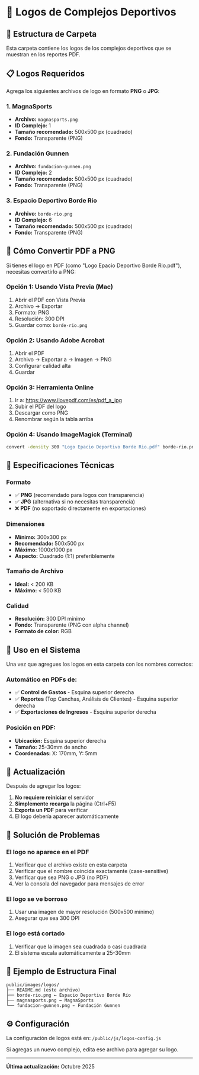# 🎨 Logos de Complejos Deportivos

## 📁 Estructura de Carpeta

Esta carpeta contiene los logos de los complejos deportivos que se muestran en los reportes PDF.

## 📋 Logos Requeridos

Agrega los siguientes archivos de logo en formato **PNG** o **JPG**:

### 1. MagnaSports
- **Archivo:** `magnasports.png`
- **ID Complejo:** 1
- **Tamaño recomendado:** 500x500 px (cuadrado)
- **Fondo:** Transparente (PNG)

### 2. Fundación Gunnen
- **Archivo:** `fundacion-gunnen.png`
- **ID Complejo:** 2
- **Tamaño recomendado:** 500x500 px (cuadrado)
- **Fondo:** Transparente (PNG)

### 3. Espacio Deportivo Borde Río
- **Archivo:** `borde-rio.png`
- **ID Complejo:** 6
- **Tamaño recomendado:** 500x500 px (cuadrado)
- **Fondo:** Transparente (PNG)

## 🔧 Cómo Convertir PDF a PNG

Si tienes el logo en PDF (como "Logo Epacio Deportivo Borde Rio.pdf"), necesitas convertirlo a PNG:

### Opción 1: Usando Vista Previa (Mac)
1. Abrir el PDF con Vista Previa
2. Archivo → Exportar
3. Formato: PNG
4. Resolución: 300 DPI
5. Guardar como: `borde-rio.png`

### Opción 2: Usando Adobe Acrobat
1. Abrir el PDF
2. Archivo → Exportar a → Imagen → PNG
3. Configurar calidad alta
4. Guardar

### Opción 3: Herramienta Online
1. Ir a: https://www.ilovepdf.com/es/pdf_a_jpg
2. Subir el PDF del logo
3. Descargar como PNG
4. Renombrar según la tabla arriba

### Opción 4: Usando ImageMagick (Terminal)
```bash
convert -density 300 "Logo Epacio Deportivo Borde Rio.pdf" borde-rio.png
```

## 📐 Especificaciones Técnicas

### Formato
- ✅ **PNG** (recomendado para logos con transparencia)
- ✅ **JPG** (alternativa si no necesitas transparencia)
- ❌ **PDF** (no soportado directamente en exportaciones)

### Dimensiones
- **Mínimo:** 300x300 px
- **Recomendado:** 500x500 px
- **Máximo:** 1000x1000 px
- **Aspecto:** Cuadrado (1:1) preferiblemente

### Tamaño de Archivo
- **Ideal:** < 200 KB
- **Máximo:** < 500 KB

### Calidad
- **Resolución:** 300 DPI mínimo
- **Fondo:** Transparente (PNG con alpha channel)
- **Formato de color:** RGB

## 🎯 Uso en el Sistema

Una vez que agregues los logos en esta carpeta con los nombres correctos:

### Automático en PDFs de:
- ✅ **Control de Gastos** - Esquina superior derecha
- ✅ **Reportes** (Top Canchas, Análisis de Clientes) - Esquina superior derecha
- ✅ **Exportaciones de Ingresos** - Esquina superior derecha

### Posición en PDF:
- **Ubicación:** Esquina superior derecha
- **Tamaño:** 25-30mm de ancho
- **Coordenadas:** X: 170mm, Y: 5mm

## 🔄 Actualización

Después de agregar los logos:

1. **No requiere reiniciar** el servidor
2. **Simplemente recarga** la página (Ctrl+F5)
3. **Exporta un PDF** para verificar
4. El logo debería aparecer automáticamente

## 🐛 Solución de Problemas

### El logo no aparece en el PDF
1. Verificar que el archivo existe en esta carpeta
2. Verificar que el nombre coincida exactamente (case-sensitive)
3. Verificar que sea PNG o JPG (no PDF)
4. Ver la consola del navegador para mensajes de error

### El logo se ve borroso
1. Usar una imagen de mayor resolución (500x500 mínimo)
2. Asegurar que sea 300 DPI

### El logo está cortado
1. Verificar que la imagen sea cuadrada o casi cuadrada
2. El sistema escala automáticamente a 25-30mm

## 📝 Ejemplo de Estructura Final

```
public/images/logos/
├── README.md (este archivo)
├── borde-rio.png ← Espacio Deportivo Borde Río
├── magnasports.png ← MagnaSports
└── fundacion-gunnen.png ← Fundación Gunnen
```

## ⚙️ Configuración

La configuración de logos está en: `/public/js/logos-config.js`

Si agregas un nuevo complejo, edita ese archivo para agregar su logo.

---

**Última actualización:** Octubre 2025


